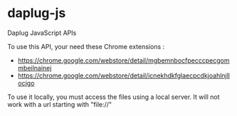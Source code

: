 daplug-js
=========

Daplug JavaScript APIs

To use this API, your need these Chrome extensions :
- https://chrome.google.com/webstore/detail/mgbemnbocfpecccpecgommbeilnainej
- https://chrome.google.com/webstore/detail/icnekhdkfglaecpcdkjoahlnjllocjgo

To use it locally, you must access the files using a local server. It will not work with a url starting with "file://"